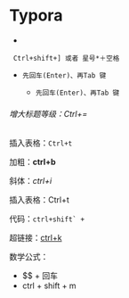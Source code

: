 # Typora

*   

  ```
   Ctrl+shift+] 或者 星号*＋空格
  ```

  * ```
    先回车(Enter)、再Tab 键 
    ```

    * ```
      先回车(Enter)、再Tab 键 
      ```

      

###### 增大标题等级：Ctrl+=

插入表格：`Ctrl+t`

加粗：**ctrl+b**

斜体：*ctrl+i*

插入表格：Ctrl+t

代码：``ctrl+shift` +``

超链接：[ctrl+k](https://blog.csdn.net/MS_SONG/article/details/122384983)

数学公式：

- $$ + 回车
- ctrl + shift + m



